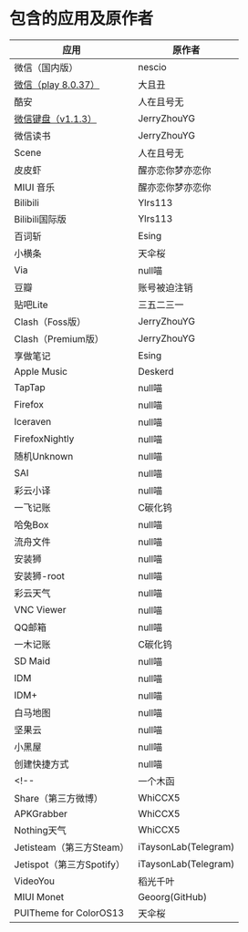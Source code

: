 # 包含的应用及原作者

| 应用 | 原作者 |
| --- | --- |
| 微信（国内版） | nescio |
| [微信（play 8.0.37）](https://www.123pan.com/s/GUCRVv-gm4Mv.html) | 大且丑 |
| 酷安 | 人在且号无 |
| [微信键盘（v1.1.3）](https://www.123pan.com/s/4ypDVv-rFSgH.html) | JerryZhouYG |
| 微信读书 | JerryZhouYG |
| Scene | 人在且号无 |
| 皮皮虾 | 醒亦恋你梦亦恋你 |
| MIUI 音乐 | 醒亦恋你梦亦恋你 |
| Bilibili | Ylrs113 |
| Bilibili国际版 | Ylrs113 |
| 百词斩 | Esing |
| 小横条 | 天伞桜 |
| Via | null喵 |
| 豆瓣 | 账号被迫注销 |
| 贴吧Lite | 三五二三一 |
| Clash（Foss版） | JerryZhouYG |
| Clash（Premium版） | JerryZhouYG |
| 享做笔记 | Esing |
| Apple Music | Deskerd |
| TapTap | null喵 |
| Firefox | null喵 |
| Iceraven | null喵 |
| FirefoxNightly | null喵 |
| 随机Unknown | null喵 |
| SAI | null喵 |
| 彩云小译 | null喵 |
| 一飞记账 | C碳化钨 |
| 哈兔Box | null喵 |
| 流舟文件 | null喵 |
| 安装狮 | null喵 |
| 安装狮-root | null喵 |
| 彩云天气 | null喵 |
| VNC Viewer | null喵 |
| QQ邮箱 | null喵 |
| 一木记账 | C碳化钨 |
| SD Maid | null喵 |
| IDM | null喵 |
| IDM+ | null喵 |
| 白马地图 | null喵 |
| 坚果云 | null喵 |
| 小黑屋 | null喵 |
| 创建快捷方式 | null喵 |
<!-- | 一个木函 | JerryZhouYG |
| Share（第三方微博） | WhiCCX5 |
| APKGrabber | WhiCCX5 |
| Nothing天气 | WhiCCX5 |
| Jetisteam（第三方Steam） | iTaysonLab(Telegram) |
| Jetispot（第三方Spotify） | iTaysonLab(Telegram) |
| VideoYou | 稻光千叶 |
| MIUI Monet | Geoorg(GitHub) |
| PUITheme for ColorOS13 | 天伞桜 | -->
